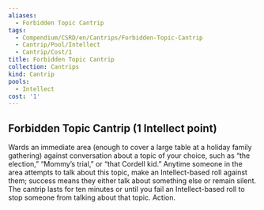 ```yaml
---
aliases:
  - Forbidden Topic Cantrip
tags:
  - Compendium/CSRD/en/Cantrips/Forbidden-Topic-Cantrip
  - Cantrip/Pool/Intellect
  - Cantrip/Cost/1
title: Forbidden Topic Cantrip
collection: Cantrips
kind: Cantrip
pools:
  - Intellect
cost: '1'
---
```

## Forbidden Topic Cantrip (1 Intellect point)  
Wards an immediate area (enough to cover a large table at a holiday family gathering) against conversation about a topic of your choice, such as “the election,” “Mommy’s trial,” or “that Cordell kid.” Anytime someone in the area attempts to talk about this topic, make an Intellect-based roll against them; success means they either talk about something else or remain silent. The cantrip lasts for ten minutes or until you fail an Intellect-based roll to stop someone from talking about that topic. Action.   
  
  
  
